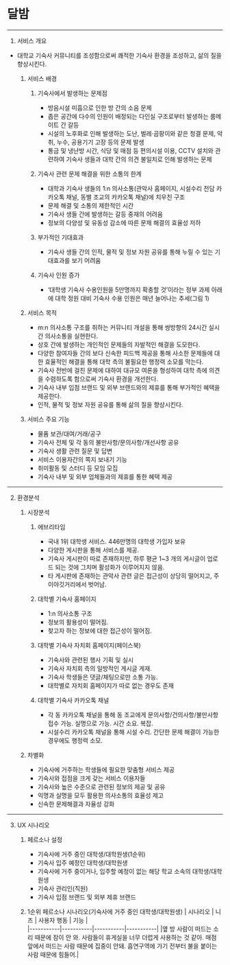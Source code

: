 # 달밤
___
1. 서비스 개요
- 대학교 기숙사 커뮤니티를 조성함으로써 쾌적한 기숙사 환경을 조성하고, 삶의 질을 향상시킨다.

    1. 서비스 배경
        1. 기숙사에서 발생하는 문제점
            - 방음시설 미흡으로 인한 방 간의 소음 문제
            - 좁은 공간에 다수의 인원이 배정되는 다인실 구조로부터 발생하는 룸메이트 간 갈등
            - 시설의 노후화로 인해 발생하는 도난, 벌레·곰팡이와 같은 청결 문제, 악취, 누수, 공용기기 고장 등의 문제 발생
            - 통금 및 냉난방 시간, 식당 및 매점 등 편의시설 이용, CCTV 설치와 관련하여 기숙사 생들과 대학 간의 의견 불일치로 인해 발생하는 문제
  
        1. 기숙사 관련 문제 해결을 위한 소통의 한계
            - 대학과 기숙사 생들의 1:n 의사소통(관악사 홈페이지, 시설수리 전담 카카오톡 채널, 동별 조교의 카카오톡 채널)에 치우친 구조
            - 문제 해결 및 소통의 제한적인 시간
            - 기숙사 생들 간에 발생하는 갈등 중재의 어려움
            - 정보의 다양성 및 유동성 감소에 따른 문제 해결의 효율성 저하

        1. 부가적인 기대효과
            - 기숙사 생들 간의 인적, 물적 및 정보 자원 공유를 통해 누릴 수 있는 기대효과를 보기 어려움

        1. 기숙사 인원 증가
            - ‘대학생 기숙사 수용인원을 5만명까지 확충할 것’이라는 정부 과제 아래에 대학 정원 대비 기숙사 수용 인원은 매년 늘어나는 추세(그림 1)
  
    1. 서비스 목적
        - m:n 의사소통 구조를 취하는 커뮤니티 개설을 통해 쌍방향의 24시간 실시간 의사소통을 실현한다.
        - 상호 간에 발생하는 개인적인 문제들의 자발적인 해결을 도모한다.
        - 다양한 참여자들 간의 보다 신속한 피드백 제공을 통해 사소한 문제들에 대한 효율적인 해결을 통해 대학 측의 불필요한 행정력 소모를 막는다.
        - 기숙사 전반에 걸친 문제에 대하여 대규모 여론을 형성하여 대학 측에 의견을 수렴하도록 함으로써 기숙사 환경을 개선한다.
        - 기숙사 내부 입점 브랜드 및 외부 브랜드와의 제휴를 통해 부가적인 혜택을 제공한다.
        - 인적, 물적 및 정보 자원 공유를 통해 삶의 질을 향상시킨다.

    1. 서비스 주요 기능
        - 물품 보관/대여/거래/공구
        - 기숙사 전체 및 각 동의 불만사항/문의사항/개선사항 공유
        - 기숙사 생활 관련 질문 및 답변
        - 서비스 이용자간의 쪽지 보내기 기능
        - 취미활동 및 스터디 등 모임 모집
        - 기숙사 내부 및 외부 업체들과의 제휴를 통한 혜택 제공
        
___

2. 환경분석
    1. 시장분석
        1. 에브리타임  
            - 국내 1위 대학생 서비스. 446만명의 대학생 가입자 보유
            - 다양한 게시판을 통해 서비스를 제공.
            - 기숙사 게시판이 따로 존재하지만, 하루 평균 1~3 개의 게시글이 업로드 되는 것에 그치며 활성화가 이루어지지 않음.
            - 타 게시판에 존재하는 관악사 관련 글은 접근성이 상당히 떨어지고, 주 이야깃거리에서 벗어남.
  
        1. 대학별 기숙사 홈페이지
            - 1:n 의사소통 구조
            - 정보의 활용성이 떨어짐.
            - 찾고자 하는 정보에 대한 접근성이 떨어짐.

        1. 대학별 기숙사 자치회 홈페이지(페이스북)
            - 기숙사와 관련된 행사 기획 및 실시
            - 기숙사 자치회 측의 일방적인 게시글 게재.
            - 기숙사 학생들은 댓글/채팅으로만 소통 가능.
            - 대학별로 자치회 홈페이지가 따로 없는 경우도 존재

        1. 대학별 기숙사 카카오톡 채널
            - 각 동 카카오톡 채널을 통해 동 조교에게 문의사항/건의사항/불만사항 접수 가능. 실명으로 가능. 시간 소요. 복잡.
            - 시설수리 카카오톡 채널을 통해 시설 수리. 간단한 문제 해결이 가능한 경우에도 행정력 소모.

    1. 차별화
        - 기숙사에 거주하는 학생들에 필요한 맞춤형 서비스 제공
        - 기숙사와 접점을 크게 갖는 서비스 이용자들
        - 기숙사와 높은 수준으로 관련된 정보의 제공 및 공유
        - 익명과 실명을 모두 활용한 의사소통의 효율성 제고
        - 신속한 문제해결과 자율성 강화
        
___

3. UX 시나리오

    1. 페르소나 설정
        - 기숙사에 거주 중인 대학생/대학원생(1순위)
        - 기숙사 입주 예정인 대학생/대학원생
        - 기숙사에 거주 중이거나, 입주할 예정이 없는 해당 학교 소속의 대학생/대학원생
        - 기숙사 관리인(직원)
        - 기숙사 입점 브랜드 및 외부 제휴 브랜드
        
    1. 1순위 페르소나 시나리오(기숙사에 거주 중인 대학생/대학원생)
        | 시나리오 | 니즈 | 사용자 행동 | 기능 |  
        |-----------|-----------|-----------|-----------|
        |옆 방 사람이 떠드는 소리 때문에 잠이 안 와.
사람들이 휴게실을 너무 더럽게 사용하는 것 같아.
매점 앞에서 떠드는 사람 때문에 집중이 안돼.
흡연구역에 가기 전부터 불을 붙이는 사람 때문에 힘들어.|
